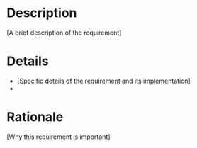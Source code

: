 # Description
[A brief description of the requirement]
# Details

- [Specific details of the requirement and its implementation]
- 

# Rationale
[Why this requirement is important]
